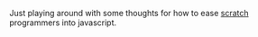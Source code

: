 Just playing around with some thoughts for how to ease [scratch](http://scratch.mit.edu) programmers into javascript.
